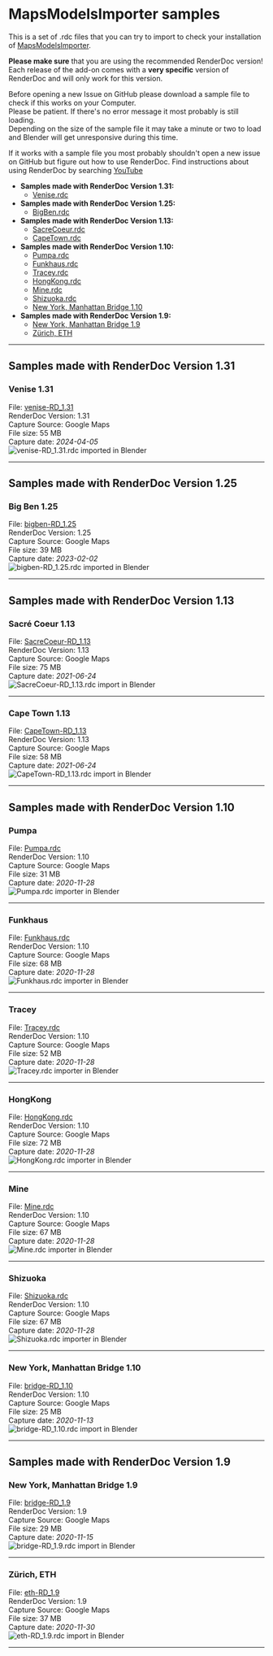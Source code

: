 MapsModelsImporter samples
==========================

This is a set of .rdc files that you can try to import to check your installation of [MapsModelsImporter](https://github.com/eliemichel/MapsModelsImporter).

**Please make sure** that you are using the recommended RenderDoc version! Each release of the add-on comes with a **very specific** version of RenderDoc and will only work for this version.

Before opening a new Issue on GitHub please download a sample file to check if this works on your Computer.  
Please be patient. If there's no error message it most probably is still loading.  
Depending on the size of the sample file it may take a minute or two to load and Blender will get unresponsive during this time.  

If it works with a sample file you most probably shouldn't open a new issue on GitHub but figure out how to use RenderDoc.
Find instructions about using RenderDoc by searching [YouTube](https://www.youtube.com/results?search_query=RenderDoc)

- **Samples made with RenderDoc Version 1.31:**
    - [Venise.rdc](#samples/Venise-131.rdc)
- **Samples made with RenderDoc Version 1.25:**
    - [BigBen.rdc](#samples/BigBen-125.rdc)
- **Samples made with RenderDoc Version 1.13:**
    - [SacreCoeur.rdc](#samples/SacreCoeur-113.rdc)
    - [CapeTown.rdc](#samples/CapeTown-113.rdc)
- **Samples made with RenderDoc Version 1.10:**
	- [Pumpa.rdc](#samples/Pumpa.rdc)
	- [Funkhaus.rdc](#samples/Funkhaus.rdc)
	- [Tracey.rdc](#samples/Tracey.rdc)
	- [HongKong.rdc](#samples/HongKong.rdc)
	- [Mine.rdc](#samples/Mine.rdc)
	- [Shizuoka.rdc](#samples/Shizuoka.rdc)
	- [New York, Manhattan Bridge 1.10](#new-york-manhattan-bridge-110)
- **Samples made with RenderDoc Version 1.9:**
  - [New York, Manhattan Bridge 1.9](#new-york-manhattan-bridge-19)
  - [Zürich, ETH](#zürich-eth)
 ***

## Samples made with RenderDoc Version 1.31

### Venise 1.31
<!-- make sure to have two whitespaces at the end of each line to make a new line on GitHub -->
File: [venise-RD_1.31](samples/venise-RD_1.31.rdc)  
RenderDoc Version: 1.31  
Capture Source: Google Maps  
File size: 55 MB  
Capture date: *2024-04-05*  
![venise-RD_1.31.rdc imported in Blender](samples/venise-RD_1.31.jpg)

 ***

## Samples made with RenderDoc Version 1.25

### Big Ben 1.25
<!-- make sure to have two whitespaces at the end of each line to make a new line on GitHub -->
File: [bigben-RD_1.25](samples/bigben-RD_1.25.rdc)  
RenderDoc Version: 1.25  
Capture Source: Google Maps  
File size: 39 MB  
Capture date: *2023-02-02*  
![bigben-RD_1.25.rdc imported in Blender](samples/bigben-RD_1.25.jpg)

 ***

## Samples made with RenderDoc Version 1.13

### Sacré Coeur 1.13
<!-- make sure to have two whitespaces at the end of each line to make a new line on GitHub -->
File: [SacreCoeur-RD_1.13](samples/SacreCoeur-RD_1.13.rdc)  
RenderDoc Version: 1.13  
Capture Source: Google Maps  
File size: 75 MB  
Capture date: *2021-06-24*  
![SacreCoeur-RD_1.13.rdc import in Blender](samples/SacreCoeur-RD_1.13.png)

 ***

### Cape Town 1.13
<!-- make sure to have two whitespaces at the end of each line to make a new line on GitHub -->
File: [CapeTown-RD_1.13](samples/CapeTown-RD_1.13.rdc)  
RenderDoc Version: 1.13  
Capture Source: Google Maps  
File size: 58 MB  
Capture date: *2021-06-24*  
![CapeTown-RD_1.13.rdc import in Blender](samples/CapeTown-RD_1.13.png)

 ***

## Samples made with RenderDoc Version 1.10

### Pumpa
<!-- make sure to have two whitespaces at the end of each line to make a new line on GitHub -->
File: [Pumpa.rdc](samples/Pumpa.rdc)  
RenderDoc Version: 1.10  
Capture Source: Google Maps  
File size: 31 MB  
Capture date: *2020-11-28*  
![Pumpa.rdc importer in Blender](samples/Pumpa.png)

 ***

### Funkhaus
<!-- make sure to have two whitespaces at the end of each line to make a new line on GitHub -->
File: [Funkhaus.rdc](samples/Funkhaus.rdc)  
RenderDoc Version: 1.10  
Capture Source: Google Maps  
File size: 68 MB  
Capture date: *2020-11-28*  
![Funkhaus.rdc importer in Blender](samples/Funkhaus.png)

 ***

### Tracey
<!-- make sure to have two whitespaces at the end of each line to make a new line on GitHub -->
File: [Tracey.rdc](samples/Tracey.rdc)  
RenderDoc Version: 1.10   
Capture Source: Google Maps  
File size: 52 MB  
Capture date: *2020-11-28*  
![Tracey.rdc importer in Blender](samples/Tracey.png)

 ***

### HongKong
<!-- make sure to have two whitespaces at the end of each line to make a new line on GitHub -->
File: [HongKong.rdc](samples/HongKong.rdc)  
RenderDoc Version: 1.10  
Capture Source: Google Maps  
File size: 72 MB  
Capture date: *2020-11-28*  
![HongKong.rdc importer in Blender](samples/HongKong.png)

 ***

### Mine
<!-- make sure to have two whitespaces at the end of each line to make a new line on GitHub -->
File: [Mine.rdc](samples/Mine.rdc)  
RenderDoc Version: 1.10  
Capture Source: Google Maps  
File size: 67 MB  
Capture date: *2020-11-28*  
![Mine.rdc importer in Blender](samples/Mine.png)

 ***

### Shizuoka
<!-- make sure to have two whitespaces at the end of each line to make a new line on GitHub -->
File: [Shizuoka.rdc](samples/Shizuoka.rdc)  
RenderDoc Version: 1.10  
Capture Source: Google Maps  
File size: 67 MB  
Capture date: *2020-11-28*  
![Shizuoka.rdc importer in Blender](samples/Shizuoka.png)

 ***

### New York, Manhattan Bridge 1.10
<!-- make sure to have two whitespaces at the end of each line to make a new line on GitHub -->
File: [bridge-RD_1.10](samples/bridge-RD_1.10.rdc)  
RenderDoc Version: 1.10  
Capture Source: Google Maps  
File size: 25 MB  
Capture date: *2020-11-13*  
![bridge-RD_1.10.rdc import in Blender](samples/bridge-RD_1.10.png)

 ***

## Samples made with RenderDoc Version 1.9

### New York, Manhattan Bridge 1.9
<!-- make sure to have two whitespaces at the end of each line to make a new line on GitHub -->
File: [bridge-RD_1.9](samples/bridge-RD_1.9.rdc)  
RenderDoc Version: 1.9  
Capture Source: Google Maps  
File size: 29 MB  
Capture date: *2020-11-15*  
![bridge-RD_1.9.rdc import in Blender](samples/bridge-RD_1.9.png)

 ***

### Zürich, ETH
<!-- make sure to have two whitespaces at the end of each line to make a new line on GitHub -->
File: [eth-RD_1.9](samples/eth-RD_1.9.rdc)  
RenderDoc Version: 1.9  
Capture Source: Google Maps  
File size: 37 MB  
Capture date: *2020-11-30*  
![eth-RD_1.9.rdc import in Blender](samples/eth-RD_1.9.png)

 ***

